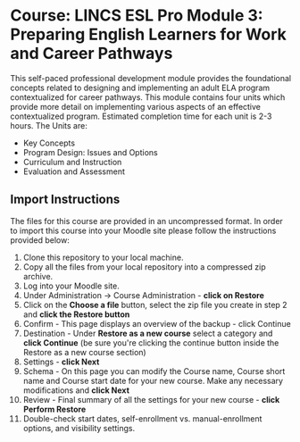 # Course: LINCS ESL Pro Module 3: Preparing English Learners for Work and Career Pathways
This self-paced professional development module provides the foundational concepts related to designing and implementing an adult ELA program contextualized for career pathways. This module contains four units which provide more detail on implementing various aspects of an effective contextualized program. Estimated completion time for each unit is 2-3 hours. The Units are:
- Key Concepts
- Program Design: Issues and Options
- Curriculum and Instruction
- Evaluation and Assessment

## Import Instructions
The files for this course are provided in an uncompressed format. In order to import this course into your Moodle site please follow the instructions provided below:

1. Clone this repository to your local machine.
2. Copy all the files from your local repository into a compressed zip archive.
3. Log into your Moodle site.
4. Under Administration -> Course Administration - **click on Restore**
5. Click on the **Choose a file** button, select the zip file you create in step 2 and **click the Restore button**
6. Confirm - This page displays an overview of the backup - click Continue
7. Destination - Under **Restore as a new course** select a category and **click Continue** (be sure you're clicking the continue button inside the Restore as a new course section)
8. Settings - **click Next**
9. Schema - On this page you can modify the Course name, Course short name and Course start date for your new course. Make any necessary modifications and **click Next**
10. Review - Final summary of all the settings for your new course - **click Perform Restore**
11. Double-check start dates, self-enrollment vs. manual-enrollment options, and visibility settings.
